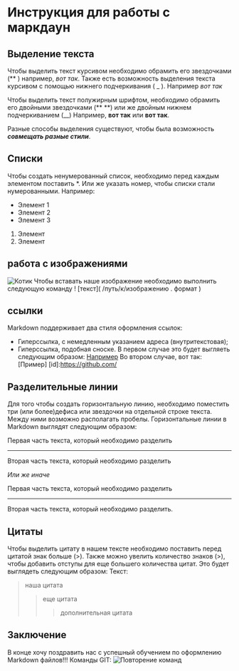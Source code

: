 # Инструкция для работы с маркдаун

## Выделение текста
Чтобы выделить текст курсивом необходимо обрамить его звездочками (** )
например, *вот так*. Также есть возможность выделения текста курсивом с помощью нижнего подчеркивания ( _ ). Например _вот так_

Чтобы  выделить текст полужирным шрифтом, необходимо обрамить его двойными звездочками (** **) или же двойным нижнем подчеркиванием (__)
Например, **вот так** или __вот так__.

Разные способы выделения существуют, чтобы была возможность _**совмещать разные стили**_.
## Списки 
Чтобы создать ненумерованный список, необходимо перед каждым элементом поставить *. Или же указать номер, чтобы списки стали нумерованными. Например:
* Элемент 1
* Элемент 2
* Элемент 3
1. Элемент 
2. Элемент

## работа с изображениями 
![Котик](%D0%BA%D0%BE%D1%82%D0%B8%D0%BA.jpg)
Чтобы вставать наше изображение необходимо выполнить следующую команду ! [текст]( /путь/к/изображению . формат )
## ссылки 
Markdown поддерживает два стиля оформления ссылок:
* Гиперссылка, с немедленным указанием адреса (внутритекстовая);
* Гиперссылка, подобная сноске.
В первом случае это будет выгляеть следующим образом:
[Например](https://github.com/)
Во втором случае, вот так:
[Пример] [id]:https://github.com/ 

## Разделительные линии
Для того чтобы создать горизонтальную линию, необходимо поместить три (или более)дефиса или звездочки на отдельной строке текста. Между ними возможно располагать пробелы. Горизонтальные линии в Markdown выглядят следующим образом:

Первая часть текста, который необходимо разделить
***
Вторая часть текста, который необходимо разделить

_Или же иначе_

Первая часть текста, который необходимо разделить

---

Вторая часть текста, который необходимо разделить.
## Цитаты 
Чтобы выделить цитату в нашем тексте необходимо поставить перед цитатой знак больше (>). Также можно увелить количество знаков (>), чтобы добавить отступы для еще большего количества цитат. Это будет выглядеть следующим образом:
Текст:
>наша цитата 
>>еще цитата 
>>>дополнительная цитата 
## Заключение 
В конце хочу поздравить нас с успешный обучением по оформлению Markdown файлов!!!
Команды GIT:
![Повторение команд](%D0%BA%D0%BE%D0%BC%D0%B0%D0%BD%D0%B4%D1%8Bgit.jpg)